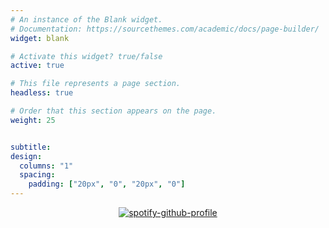 ```yaml
---
# An instance of the Blank widget.
# Documentation: https://sourcethemes.com/academic/docs/page-builder/
widget: blank

# Activate this widget? true/false
active: true

# This file represents a page section.
headless: true

# Order that this section appears on the page.
weight: 25


subtitle:
design:
  columns: "1"
  spacing:
    padding: ["20px", "0", "20px", "0"]
---
```

<center>

<a href="https://spotify-github-profile.vercel.app/api/view?uid=le7cq1olyeuvjxgd17jtnno1f&amp;redirect=true"><img src="https://spotify-github-profile.vercel.app/api/view?uid=le7cq1olyeuvjxgd17jtnno1f&amp;cover_image=true&amp;theme=default" alt="spotify-github-profile"></a>

<center/>
